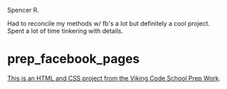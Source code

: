 Spencer R. 

Had to reconcile my methods w/ fb's a lot but definitely a cool project. Spent a lot of time tinkering with details. 

prep_facebook_pages
===================

[This is an HTML and CSS project from the Viking Code School Prep Work](http://www.vikingcodeschool.com/web-markup-and-coding/let-s-build-facebook).
